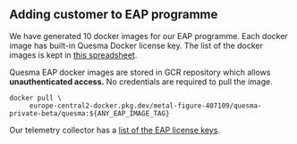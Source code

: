 ## Adding customer to EAP programme 

We have generated 10 docker images for our EAP programme. Each docker image has built-in Quesma Docker license key.
The list of the docker images is kept in [this spreadsheet](https://docs.google.com/spreadsheets/d/1ODsINV5AmlJsb2cepIQEsjzPgLIfpXND4AcTnwL_hHk/edit?usp=sharing).

Quesma EAP docker images are stored in GCR repository which allows **unauthenticated access.** No credentials are required to pull the image.
```
docker pull \
     europe-central2-docker.pkg.dev/metal-figure-407109/quesma-private-beta/quesma:${ANY_EAP_IMAGE_TAG}
```

Our telemetry collector has a 
[list of the EAP license keys](https://github.com/QuesmaOrg/telemetry-collector/blob/main/phone_home/main.go).
